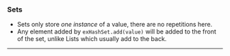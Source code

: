 ### Sets
- Sets only store *one instance* of a value, there are no repetitions here.
- Any element added by `exHashSet.add(value)` will be added to the front of the set, unlike Lists which usually add to the back.
****
